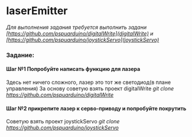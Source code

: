 # laserEmitter

*Для выполнения задания требуется выполнить задани [https://github.com/pspuarduino/digitalWrite](digitalWrite) и [https://github.com/pspuarduino/joystickServo](joystickServo)*

### Задание:
#### Шаг №1 Попробуйте написать функцию для лазера

Здесь нет ничего сложного, лазер это тот же светодиод(в плане управления)
За основу советую взять проект digitalWrite *git clone https://github.com/pspuarduino/digitalWrite*

#### Шаг №2 прикрепите лазер к серво-приводу и попробуйте покрутить

Советую взять проект joystickServo *git clone https://github.com/pspuarduino/joystickServo*
